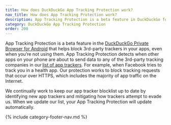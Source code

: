 ```yaml
---
title: How does DuckDuckGo App Tracking Protection work?
nav_title: How does App Tracking Protection work?
description: App Tracking Protection is a beta feature in DuckDuckGo for Android that helps block 3rd-party trackers in your apps, even when you’re not using them.
category: DuckDuckGo App Tracking Protection
order: 200
---
```


App Tracking Protection is a beta feature in the [DuckDuckGo Private Browser for Android](https://play.google.com/store/apps/details?id=com.duckduckgo.mobile.android) that helps block 3rd-party trackers in your apps, even when you’re not using them. App Tracking Protection detects when other apps on your phone are about to send data to any of the 3rd-party tracking companies in our [list of app trackers](https://github.com/duckduckgo/tracker-blocklists/blob/main/app/README.md). For example, when Facebook tries to track you in a health app. Our protection works to block tracking requests that occur over HTTPS, which includes the majority of app traffic on the Internet.

We continually work to keep our app tracker blocklist up to date by identifying new app trackers and mitigating how trackers attempt to evade us. When we update our list, your App Tracking Protection will update automatically.

{% include category-footer-nav.md %}

